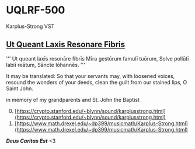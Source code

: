 # UQLRF-500
Karplus-Strong VST

## [Ut Queant Laxis Resonare Fibris](https://en.wikipedia.org/wiki/Ut_queant_laxis)

'''
Ut queant laxīs
resonāre fibrīs
Mīra gestōrum
famulī tuōrum,
Solve pollūtī
labiī reātum,
Sāncte Iōhannēs.
'''

It may be translated: So that your servants may, with loosened voices, resound the wonders of your deeds, clean the guilt from our stained lips, O Saint John.

in memory of my grandparents and St. John the Baptist

0. [https://crypto.stanford.edu/~blynn/sound/karplusstrong.html](https://crypto.stanford.edu/~blynn/sound/karplusstrong.html)
0. [https://www.math.drexel.edu/~dp399/musicmath/Karplus-Strong.html](https://www.math.drexel.edu/~dp399/musicmath/Karplus-Strong.html)

**_Deus Caritas Est_** <3